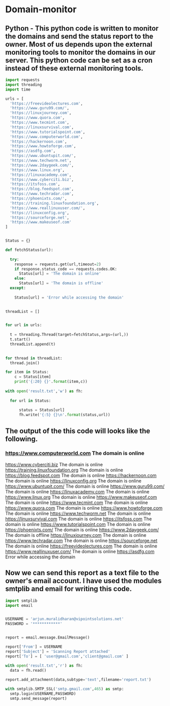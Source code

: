 # Domain-monitor
## Python - This python code is written to monitor the domains and send the status report to the owner. Most of us depends upon the external monitoring tools to monitor the domains in our server. This python code can be set as a cron instead of these external monitoring tools. 

```python
import requests
import threading
import time

urls = [
  'https://freevideolectures.com',
  'https://www.guru99.com/',
  'https://linuxjourney.com',
  'https://www.quora.com',
  'https://www.tecmint.com',
  'https://linuxsurvival.com',
  'https://www.tutorialspoint.com',
  'https://www.computerworld.com',
  'https://hackernoon.com',
  'https://www.howtoforge.com',
  'https://asdfg.com',
  'https://www.ubuntupit.com/',
  'https://www.techworm.net',
  'https://www.2daygeek.com/',
  'https://www.linux.org',
  'https://linuxacademy.com',
  'https://www.cyberciti.biz',
  'https://itsfoss.com',
  'https://blog.feedspot.com',
  'https://www.techradar.com',
  'https://phoenixts.com/',
  'https://training.linuxfoundation.org',
  'https://www.reallinuxuser.com/',
  'https://linuxconfig.org',
  'https://sourceforge.net',
  'https://www.makeuseof.com'
]


Status = {}

def fetchStatus(url):
  
  try: 
    response = requests.get(url,timeout=2)
    if response.status_code == requests.codes.OK:
      Status[url] = 'The domain is online'
    else:
      Status[url] = 'The domain is offline'
  except:
    
    Status[url] = 'Error while accessing the domain'

  
threadList = []


for url in urls:
  
  t = threading.Thread(target=fetchStatus,args=(url,))
  t.start()
  threadList.append(t)
  

for thread in threadList:
  thread.join()

for item in Status:
    c = Status[item]
    print('{:20} {}'.format(item,c))
    
with open('result.txt','w') as fh:
  
  for url in Status:
      
      status = Status[url]
      fh.write('{:5} {}\n'.format(status,url))
```

## The output of the this code will looks like the following.

### https://www.computerworld.com The domain is online
https://www.cyberciti.biz The domain is online
https://training.linuxfoundation.org The domain is online
https://blog.feedspot.com The domain is online
https://hackernoon.com The domain is online
https://linuxconfig.org The domain is online
https://www.ubuntupit.com/ The domain is online
https://www.guru99.com/ The domain is online
https://linuxacademy.com The domain is online
https://www.linux.org The domain is online
https://www.makeuseof.com The domain is online
https://www.tecmint.com The domain is online
https://www.quora.com The domain is online
https://www.howtoforge.com The domain is online
https://www.techworm.net The domain is online
https://linuxsurvival.com The domain is online
https://itsfoss.com  The domain is online
https://www.tutorialspoint.com The domain is online
https://phoenixts.com/ The domain is online
https://www.2daygeek.com/ The domain is offline
https://linuxjourney.com The domain is online
https://www.techradar.com The domain is online
https://sourceforge.net The domain is online
https://freevideolectures.com The domain is online
https://www.reallinuxuser.com/ The domain is online
https://asdfg.com    Error while accessing the domain

## Now we can send this report as a text file to the owner's email account. I have used the modules smtplib and email for writing this code.

```python
import smtplib
import email


USERNAME = 'arjun.muralidharan@vipointsolutions.net'
PASSWORD = '************'


report = email.message.EmailMessage()

report['From'] = USERNAME
report['Subject'] = 'Scanning Report attached'
report['To'] = [ 'user@gmail.com','client@gmail.com' ]

with open('result.txt','r') as fh:
  data = fh.read()
  
report.add_attachment(data,subtype='text',filename='report.txt')

with smtplib.SMTP_SSL('smtp.gmail.com',465) as smtp:
  smtp.login(USERNAME,PASSWORD)
  smtp.send_message(report)
```

